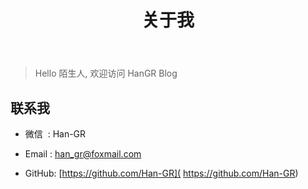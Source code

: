 ﻿---
layout: mypost
title: 关于我
---

> Hello 陌生人, 欢迎访问 HanGR Blog

## 联系我

- 微信&nbsp;&nbsp;: Han-GR

- Email&nbsp;: [han_gr@foxmail.com](http://mail.qq.com/cgi-bin/qm_share?t=qm_mailme&email=CWFoZ1Zue0lvZnFkaGBlJ2pmZA)

- GitHub: [https://github.com/Han-GR]( https://github.com/Han-GR)
